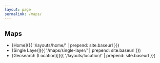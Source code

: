 ```yaml
---
layout: page
permalink: /maps/
---
```


## Maps

* [Home]({{ '/layouts/home/' | prepend: site.baseurl }})
* [Single Layer]({{ '/maps/single-layer/' | prepend: site.baseurl }})
* [Geosearch (Location)]({{ '/layouts/location/' | prepend: site.baseurl }})
